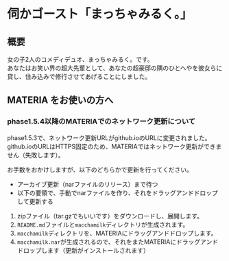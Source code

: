 # 伺かゴースト「まっちゃみるく。」

## 概要

女の子2人のコメディデュオ、まっちゃみるく。です。  
あなたはお笑い界の超大先輩として、あなたの超豪邸の隅のひとへやを彼女らに貸し、住み込みで修行させてあげることにしました。

## MATERIA をお使いの方へ

### phase1.5.4以降のMATERIAでのネットワーク更新について

phase1.5.3で、ネットワーク更新URLがgithub.ioのURLに変更されました。  
github.ioのURLはHTTPS固定のため、MATERIAではネットワーク更新ができません（失敗します）。

お手数をおかけしますが、以下のどちらかで更新を行ってください。

- アーカイブ更新（narファイルのリリース）まで待つ
- 以下の要領で、手動でnarファイルを作り、それをドラッグアンドドロップして更新する

1. zipファイル（tar.gzでもいいです）をダウンロードし、展開します。
2. `README.md`ファイルと`macchamilk`ディレクトリが生成されます。
3. `macchamilk`ディレクトリを、MATERIAにドラッグアンドドロップします。
4. `macchamilk.nar`が生成されるので、それをまたMATERIAにドラッグアンドドロップします（更新がインストールされます）
